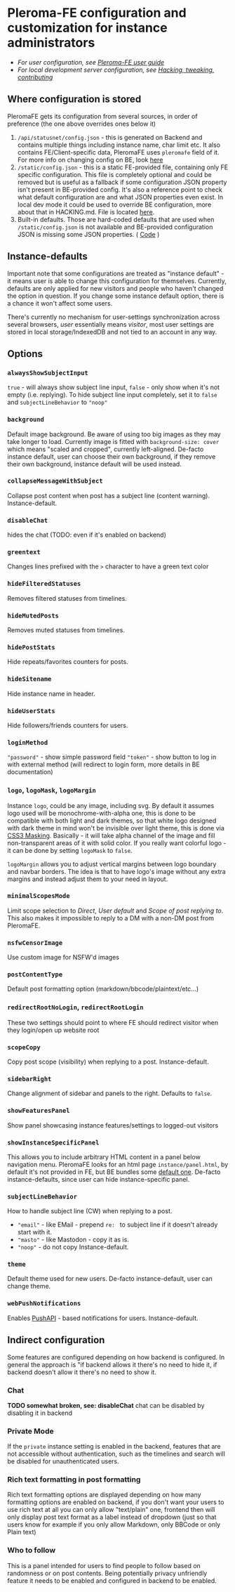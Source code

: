 # Pleroma-FE configuration and customization for instance administrators

* *For user configuration, see [Pleroma-FE user guide](../user_guide)*
* *For local development server configuration, see [Hacking, tweaking, contributing](HACKING.md)*

## Where configuration is stored

PleromaFE gets its configuration from several sources, in order of preference (the one above overrides ones below it)

1. `/api/statusnet/config.json` - this is generated on Backend and contains multiple things including instance name, char limit etc. It also contains FE/Client-specific data, PleromaFE uses `pleromafe` field of it. For more info on changing config on BE, look [here](https://docs.akkoma.dev/stable/configuration/cheatsheet.md#frontend_configurations)
2. `/static/config.json` - this is a static FE-provided file, containing only FE specific configuration. This file is completely optional and could be removed but is useful as a fallback if some configuration JSON property isn't present in BE-provided config. It's also a reference point to check what default configuration are and what JSON properties even exist. In local dev mode it could be used to override BE configuration, more about that in HACKING.md. File is located [here](https://akkoma.dev/AkkomaGang/pleroma-fe/src/branch/develop/static/config.json).
3. Built-in defaults. Those are hard-coded defaults that are used when `/static/config.json` is not available and BE-provided configuration JSON is missing some JSON properties. ( [Code](https://akkoma.dev/AkkomaGang/pleroma-fe/src/branch/develop/src/modules/instance.js) )

## Instance-defaults

Important note that some configurations are treated as "instance default" - it means user is able to change this configuration for themselves. Currently, defaults are only applied for new visitors and people who haven't changed the option in question. If you change some instance default option, there is a chance it won't affect some users.

There's currently no mechanism for user-settings synchronization across several browsers, *user* essentially means *visitor*, most user settings are stored in local storage/IndexedDB and not tied to an account in any way.

## Options

### `alwaysShowSubjectInput`
`true` - will always show subject line input, `false` - only show when it's not empty (i.e. replying). To hide subject line input completely, set it to `false` and `subjectLineBehavior` to `"noop"`

### `background`
Default image background. Be aware of using too big images as they may take longer to load. Currently image is fitted with `background-size: cover` which means "scaled and cropped", currently left-aligned. De-facto instance default, user can choose their own background, if they remove their own background, instance default will be used instead.

### `collapseMessageWithSubject`
Collapse post content when post has a subject line (content warning). Instance-default.

### `disableChat`
hides the chat (TODO: even if it's enabled on backend)

### `greentext`
Changes lines prefixed with the `>` character to have a green text color

### `hideFilteredStatuses`
Removes filtered statuses from timelines.

### `hideMutedPosts`
Removes muted statuses from timelines.

### `hidePostStats`
Hide repeats/favorites counters for posts.

### `hideSitename`
Hide instance name in header.

### `hideUserStats`
Hide followers/friends counters for users.

### `loginMethod`
`"password"` - show simple password field
`"token"` - show button to log in with external method (will redirect to login form, more details in BE documentation)

### `logo`, `logoMask`, `logoMargin`
Instance `logo`, could be any image, including svg. By default it assumes logo used will be monochrome-with-alpha one, this is done to be compatible with both light and dark themes, so that white logo designed with dark theme in mind won't be invisible over light theme, this is done via [CSS3 Masking](https://www.html5rocks.com/en/tutorials/masking/adobe/). Basically - it will take alpha channel of the image and fill non-transparent areas of it with solid color. If you really want colorful logo - it can be done by setting `logoMask` to `false`.

`logoMargin` allows you to adjust vertical margins between logo boundary and navbar borders. The idea is that to have logo's image without any extra margins and instead adjust them to your need in layout.

### `minimalScopesMode`
Limit scope selection to *Direct*, *User default* and *Scope of post replying to*. This also makes it impossible to reply to a DM with a non-DM post from PleromaFE.

### `nsfwCensorImage`
Use custom image for NSFW'd images

### `postContentType`
Default post formatting option (markdown/bbcode/plaintext/etc...)

### `redirectRootNoLogin`, `redirectRootLogin`
These two settings should point to where FE should redirect visitor when they login/open up website root

### `scopeCopy`
Copy post scope (visibility) when replying to a post. Instance-default.

### `sidebarRight`
Change alignment of sidebar and panels to the right. Defaults to `false`.

### `showFeaturesPanel`
Show panel showcasing instance features/settings to logged-out visitors

### `showInstanceSpecificPanel`
This allows you to include arbitrary HTML content in a panel below navigation menu. PleromaFE looks for an html page `instance/panel.html`, by default it's not provided in FE, but BE bundles some [default one](https://git.pleroma.social/pleroma/pleroma/blob/develop/priv/static/instance/panel.html). De-facto instance-defaults, since user can hide instance-specific panel.

### `subjectLineBehavior`
How to handle subject line (CW) when replying to a post.
* `"email"` - like EMail - prepend `re: ` to subject line if it doesn't already start with it.
* `"masto"` - like Mastodon - copy it as is.
* `"noop"` - do not copy
Instance-default.

### `theme`
Default theme used for new users. De-facto instance-default, user can change theme.

### `webPushNotifications`
Enables [PushAPI](https://developer.mozilla.org/en-US/docs/Web/API/Push_API) - based notifications for users. Instance-default.



## Indirect configuration
Some features are configured depending on how backend is configured. In general the approach is "if backend allows it there's no need to hide it, if backend doesn't allow it there's no need to show it.

### Chat
**TODO somewhat broken, see: disableChat** chat can be disabled by disabling it in backend

### Private Mode
If the `private` instance setting is enabled in the backend, features that are not accessible without authentication, such as the timelines and search will be disabled for unauthenticated users.

### Rich text formatting in post formatting
Rich text formatting options are displayed depending on how many formatting options are enabled on backend, if you don't want your users to use rich text at all you can only allow "text/plain" one, frontend then will only display post text format as a label instead of dropdown (just so that users know for example if you only allow Markdown, only BBCode or only Plain text)

### Who to follow
This is a panel intended for users to find people to follow based on randomness or on post contents. Being potentially privacy unfriendly feature it needs to be enabled and configured in backend to be enabled.

